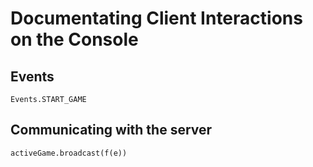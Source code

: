 # Documentating Client Interactions on the Console

## Events
```
Events.START_GAME
```

## Communicating with the server
```
activeGame.broadcast(f(e))
```
